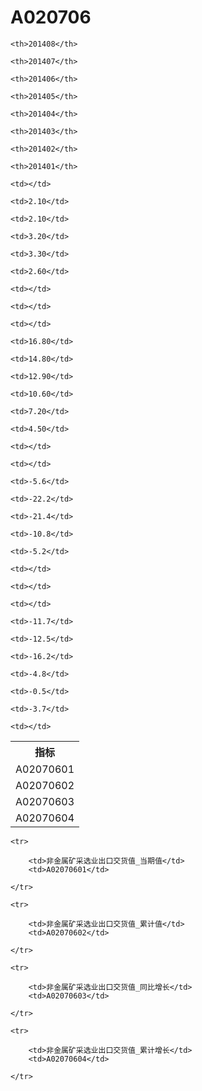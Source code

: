 A020706
======


<table>

<tr>
    <th>指标</th>
    
    <th>201408</th>
    
    <th>201407</th>
    
    <th>201406</th>
    
    <th>201405</th>
    
    <th>201404</th>
    
    <th>201403</th>
    
    <th>201402</th>
    
    <th>201401</th>
    
</tr>


<tr>
    <td>A02070601</td>
    
    <td></td>
    
    <td>2.10</td>
    
    <td>2.10</td>
    
    <td>3.20</td>
    
    <td>3.30</td>
    
    <td>2.60</td>
    
    <td></td>
    
    <td></td>
    

</tr>

<tr>
    <td>A02070602</td>
    
    <td></td>
    
    <td>16.80</td>
    
    <td>14.80</td>
    
    <td>12.90</td>
    
    <td>10.60</td>
    
    <td>7.20</td>
    
    <td>4.50</td>
    
    <td></td>
    

</tr>

<tr>
    <td>A02070603</td>
    
    <td></td>
    
    <td>-5.6</td>
    
    <td>-22.2</td>
    
    <td>-21.4</td>
    
    <td>-10.8</td>
    
    <td>-5.2</td>
    
    <td></td>
    
    <td></td>
    

</tr>

<tr>
    <td>A02070604</td>
    
    <td></td>
    
    <td>-11.7</td>
    
    <td>-12.5</td>
    
    <td>-16.2</td>
    
    <td>-4.8</td>
    
    <td>-0.5</td>
    
    <td>-3.7</td>
    
    <td></td>
    

</tr>


</table>

<table>
    
    <tr>

        <td>非金属矿采选业出口交货值_当期值</td>
        <td>A02070601</td>

    </tr>
    
    <tr>

        <td>非金属矿采选业出口交货值_累计值</td>
        <td>A02070602</td>

    </tr>
    
    <tr>

        <td>非金属矿采选业出口交货值_同比增长</td>
        <td>A02070603</td>

    </tr>
    
    <tr>

        <td>非金属矿采选业出口交货值_累计增长</td>
        <td>A02070604</td>

    </tr>
    
</table>